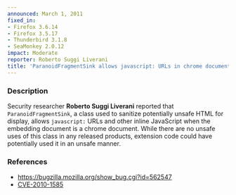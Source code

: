 ```yaml
---
announced: March 1, 2011
fixed_in:
- Firefox 3.6.14
- Firefox 3.5.17
- Thunderbird 3.1.8
- SeaMonkey 2.0.12
impact: Moderate
reporter: Roberto Suggi Liverani
title: 'ParanoidFragmentSink allows javascript: URLs in chrome documents'
---
```


<h3>Description</h3>

<p>Security researcher <strong>Roberto Suggi Liverani</strong>
reported that <code>ParanoidFragmentSink</code>, a class used to
sanitize potentially unsafe HTML for display,
allows <code>javascript:</code> URLs and other inline JavaScript when
the embedding document is a chrome document.  While there are no
unsafe uses of this class in any released products, extension code
could have potentially used it in an unsafe manner.</p>

<h3>References</h3>

<ul>
  <li><a href="https://bugzilla.mozilla.org/show_bug.cgi?id=562547">https://bugzilla.mozilla.org/show_bug.cgi?id=562547</a></li>
  <li><a class="ex-ref" href="http://cve.mitre.org/cgi-bin/cvename.cgi?name=CVE-2010-1585">CVE-2010-1585</a></li>
</ul>




